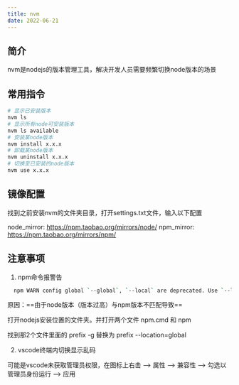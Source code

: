 ```yaml
---
title: nvm
date: 2022-06-21
---
```


## 简介
nvm是nodejs的版本管理工具，解决开发人员需要频繁切换node版本的场景

## 常用指令
```sh
# 显示已安装版本
nvm ls
# 显示所有node可安装版本
nvm ls available
# 安装某node版本
nvm install x.x.x
# 卸载某node版本
nvm uninstall x.x.x
# 切换至已安装的node版本
nvm use x.x.x
```

## 镜像配置
找到之前安装nvm的文件夹目录，打开settings.txt文件，输入以下配置

node_mirror: https://npm.taobao.org/mirrors/node/
npm_mirror: https://npm.taobao.org/mirrors/npm/

## 注意事项
1. npm命令报警告

```sh
  npm WARN config global `--global`, `--local` are deprecated. Use `--location=global` instead.
```
原因：==由于node版本（版本过高）与npm版本不匹配导致==

<!-- 安装npm-windows-upgrade插件

npm install -g npm-windows-upgrade

终端中执行npm-windows-upgrade 命令，然后指定npm的版本 -->
打开nodejs安装位置的文件夹。并打开两个文件 npm.cmd 和 npm

找到那2个文件里面的 prefix -g 替换为 prefix --location=global

2. vscode终端内切换显示乱码

可能是vscode未获取管理员权限，在图标上右击 --> 属性 --> 兼容性 --> 勾选以管理员身份运行 --> 应用